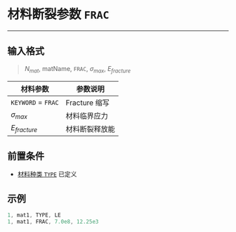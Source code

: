 # 材料断裂参数 `FRAC`

---

## 输入格式

> $N_{mat}$, matName, `FRAC`, $\sigma_{max}$, $E_{fracture}$

| 材料参数           | 参数说明       |
| ------------------ | -------------- |
| `KEYWORD` = `FRAC` | Fracture 缩写  |
| $\sigma_{max}$     | 材料临界应力   |
| $E_{fracture}$     | 材料断裂释放能 |

## 前置条件

- [材料种类 `TYPE`](/MATERIAL/GENERAL/TYPE.md) 已定义

## 示例

```c
1, mat1, TYPE, LE
1, mat1, FRAC, 7.0e8, 12.25e3
```